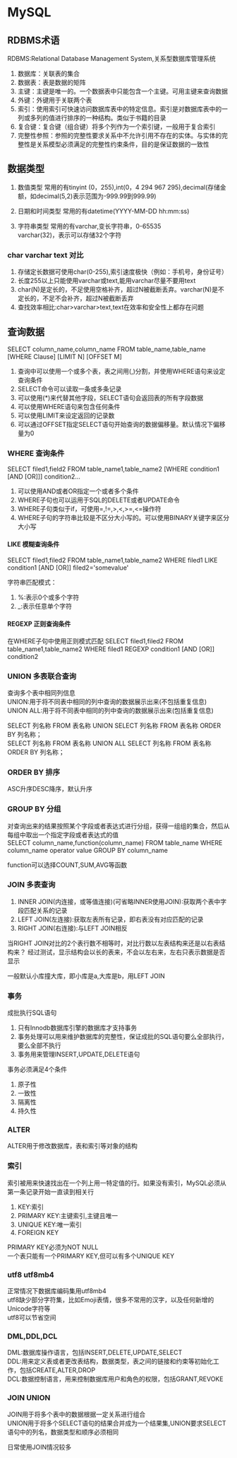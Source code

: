 # MySQL

## RDBMS术语
RDBMS:Relational Database Management System,关系型数据库管理系统    

1. 数据库：关联表的集合
2. 数据表：表是数据的矩阵
3. 主键：主键是唯一的。一个数据表中只能包含一个主键。可用主键来查询数据
4. 外键：外键用于关联两个表
5. 索引：使用索引可快速访问数据库表中的特定信息。索引是对数据库表中的一列或多列的值进行排序的一种结构。类似于书籍的目录
6. 复合键：复合键（组合键）将多个列作为一个索引键，一般用于复合索引
7. 完整性参照：参照的完整性要求关系中不允许引用不存在的实体。与实体的完整性是关系模型必须满足的完整性约束条件，目的是保证数据的一致性  


## 数据类型
1. 数值类型
常用的有tinyint	(0，255),int(0，4 294 967 295),decimal(存储金额，如decimal(5,2)表示范围为-999.99到999.99)   

2. 日期和时间类型
常用的有datetime(YYYY-MM-DD hh:mm:ss)    

3. 字符串类型
常用的有varchar,变长字符串，0-65535     
varchar(32)，表示可以存储32个字符    

### char varchar text 对比
1. 存储定长数据可使用char(0-255),索引速度极快（例如：手机号，身份证号）
2. 长度255以上只能使用varchar或text,能用varchar尽量不要用text
3. char(N)是定长的，不足使用空格补齐，超过N被截断丢弃。varchar(N)是不定长的，不足不会补齐，超过N被截断丢弃 
4. 查找效率相比:char>varchar>text,text在效率和安全性上都存在问题  

## 查询数据
SELECT column_name,column_name FROM table_name,table_name [WHERE Clause] [LIMIT N] [OFFSET M]   

1. 查询中可以使用一个或多个表，表之间用(,)分割，并使用WHERE语句来设定查询条件 
2. SELECT命令可以读取一条或多条记录
3. 可以使用(*)来代替其他字段，SELECT语句会返回表的所有字段数据
4. 可以使用WHERE语句来包含任何条件
5. 可以使用LIMIT来设定返回的记录数
6. 可以通过OFFSET指定SELECT语句开始查询的数据偏移量。默认情况下偏移量为0

### WHERE 查询条件
SELECT filed1,field2 FROM table_name1,table_name2 [WHERE condition1 [AND [OR]]] condition2...    

1. 可以使用AND或者OR指定一个或者多个条件
2. WHERE子句也可以运用于SQL的DELETE或者UPDATE命令
3. WHERE子句类似于if，可使用=,!=,>,<,>=,<=操作符 
4. WHERE子句的字符串比较是不区分大小写的。可以使用BINARY关键字来区分大小写   

#### LIKE 模糊查询条件
SELECT filed1,filed2 FROM table_name1,table_name2 WHERE filed1 LIKE condition1 [AND [OR]] filed2='somevalue'      

字符串匹配模式：
1. %:表示0个或多个字符      
2. _:表示任意单个字符

#### REGEXP 正则查询条件
在WHERE子句中使用正则模式匹配
SELECT filed1,filed2 FROM table_name1,table_name2 WHERE filed1 REGEXP condition1 [AND [OR]] condition2   

### UNION 多表联合查询
查询多个表中相同列信息      
UNION:用于将不同表中相同的列中查询的数据展示出来(不包括重复信息)      
UNION ALL:用于将不同表中相同的列中查询的数据展示出来(包括重复信息)     

SELECT 列名称 FROM 表名称 UNION SELECT 列名称 FROM 表名称 ORDER BY 列名称；    
SELECT 列名称 FROM 表名称 UNION ALL SELECT 列名称 FROM 表名称 ORDER BY 列名称；    

### ORDER BY 排序   
ASC升序DESC降序，默认升序

### GROUP BY 分组
对查询出来的结果按照某个字段或者表达式进行分组，获得一组组的集合，然后从每组中取出一个指定字段或者表达式的值     
SELECT column_name,function(column_name) FROM table_name WHERE column_name operator value GROUP BY column_name    

function可以选择COUNT,SUM,AVG等函数    

### JOIN 多表查询
1. INNER JOIN(内连接，或等值连接)(可省略INNER使用JOIN):获取两个表中字段匹配关系的记录    
2. LEFT JOIN(左连接):获取左表所有记录，即右表没有对应匹配的记录
3. RIGHT JOIN(右连接):与LEFT JOIN相反

当RIGHT JOIN对比的2个表行数不相等时，对比行数以左表结构来还是以右表结构来？
经过测试，显示结构会以长的表来，不会以左右来，左右只表示数据是否显示

一般默认小库撞大库，即小库是a,大库是b，用LEFT JOIN


### 事务
成批执行SQL语句    

1. 只有Innodb数据库引擎的数据库才支持事务
2. 事务处理可以用来维护数据库的完整性，保证成批的SQL语句要么全部执行，要么全部不执行
3. 事务用来管理INSERT,UPDATE,DELETE语句

事务必须满足4个条件
1. 原子性
2. 一致性
3. 隔离性
4. 持久性

### ALTER
ALTER用于修改数据库，表和索引等对象的结构    

### 索引
索引被用来快速找出在一个列上用一特定值的行。如果没有索引，MySQL必须从第一条记录开始一直读到相关行       

1. KEY:索引
2. PRIMARY KEY:主键索引,主键且唯一
3. UNIQUE KEY:唯一索引
4. FOREIGN KEY

PRIMARY KEY必须为NOT NULL    
一个表只能有一个PRIMARY KEY,但可以有多个UNIQUE KEY      


### utf8 utf8mb4
正常情况下数据库编码集用utf8mb4    
utf8缺少部分字符集，比如Emoji表情，很多不常用的汉字，以及任何新增的Unicode字符等     
utf8可以节省空间    


### DML,DDL,DCL
DML:数据库操作语言，包括INSERT,DELETE,UPDATE,SELECT    
DDL:用来定义表或者更改表结构，数据类型，表之间的链接和约束等初始化工作，包括CREATE,ALTER,DROP    
DCL:数据控制语言，用来控制数据库用户和角色的权限，包括GRANT,REVOKE   


### JOIN UNION
JOIN用于将多个表中的数据根据一定关系进行组合      
UNION用于将多个SELECT语句的结果合并成为一个结果集,UNION要求SELECT语句中的列名，数据类型和顺序必须相同       

日常使用JOIN情况较多         
